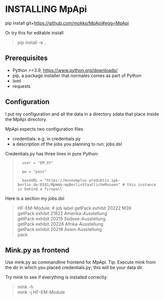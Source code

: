 # INSTALLING MpApi

pip install git+https://github.com/mokko/MpApi#egg=MpApi

Or try this for editable install 
> pip install -e .

## Prerequisites
* Python >=3.9, https://www.python.org/downloads/
* pip, a package installer that normales comes as part of Python
* lxml
* requests

## Configuration
I put my configuration and all the data in a directory sdata that 
place inside the MpApi directory.

MpApi expects two configuration files 
- credentials: e.g. in credentials.py
- a description of the jobs you planning to run: jobs.dsl

Credentials.py has three lines in pure Python:

>		user = "EM_XY"
>
>		pw = "pass"
>
>		baseURL = "https://museumplus-produktiv.spk-berlin.de:8181/MpWeb-mpBerlinStaatlicheMuseen" # this instance is behind a firewall

Here is a section my jobs.dsl
>	HF-EM-Module: # job label
>		getPack exhibit 20222 M39                  
>		getPack exhibit 21822 Amerika-Ausstellung  
>		getPack exhibit 20215 Südsee-Ausstellung   
>		getPack exhibit 20226 Afrika-Ausstellung   
>		getPack exhibit 20218 Asien-Ausstellung	   
>		pack 

## Mink.py as frontend
Use mink.py as commandline frontend for MpApi. 
Tip: Execute mink from the dir in which you placed credentials.py; this will be your data dir.

Try mink to see if everything is installed correctly:

>	mink -h 	
>	mink -j HF-EM-Module
